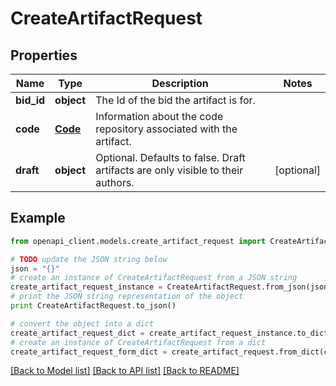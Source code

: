 # CreateArtifactRequest


## Properties
Name | Type | Description | Notes
------------ | ------------- | ------------- | -------------
**bid_id** | **object** | The Id of the bid the artifact is for. | 
**code** | [**Code**](Code.md) | Information about the code repository associated with the artifact. | 
**draft** | **object** | Optional. Defaults to false. Draft artifacts are only visible to their authors. | [optional] 

## Example

```python
from openapi_client.models.create_artifact_request import CreateArtifactRequest

# TODO update the JSON string below
json = "{}"
# create an instance of CreateArtifactRequest from a JSON string
create_artifact_request_instance = CreateArtifactRequest.from_json(json)
# print the JSON string representation of the object
print CreateArtifactRequest.to_json()

# convert the object into a dict
create_artifact_request_dict = create_artifact_request_instance.to_dict()
# create an instance of CreateArtifactRequest from a dict
create_artifact_request_form_dict = create_artifact_request.from_dict(create_artifact_request_dict)
```
[[Back to Model list]](../README.md#documentation-for-models) [[Back to API list]](../README.md#documentation-for-api-endpoints) [[Back to README]](../README.md)


